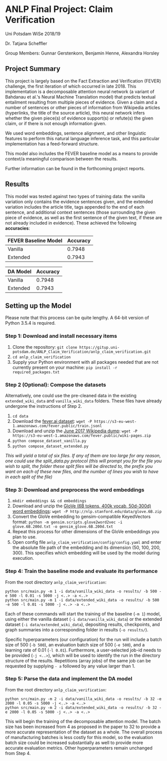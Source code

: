# ANLP Final Project: Claim Verification

Uni Potsdam WiSe 2018/19

Dr. Tatjana Scheffler

Group Members:
Gunnar Gerstenkorn, Benjamin Henne, Alexandra Horsley

## Project Summary
This project is largely based on the Fact Extraction and Verification (FEVER) challenge, the first iteration of which occurred in late 2018. This implementation is a decomposable attention neural network (a variant of Bahdanau et al.'s Neural Machine Translation model) that predicts textual entailment resulting from multiple pieces of evidence. Given a claim and a number of sentences or other pieces of information from Wikipedia articles (hyperlinks, the title of the source article), this neural network infers whether the given piece(s) of evidence support(s) or refute(s) the given claim, or if there is not enough information given.

We used word embeddings, sentence alignment, and other linguistic features to perform this natural language inference task, and this particular implementation has a feed-forward structure.

This model also includes the FEVER baseline model as a means to provide context/a meaningful comparison between the results.

Further information can be found in the forthcoming project reports.

## Results
This model was tested against two types of training data: the vanilla variation only contains the evidence sentences given, and the extended variation includes the article title, tags appended to the end of each sentence, and additional context sentences (those surrounding the given piece of evidence, as well as the first sentence of the given text, if these are not already included in evidence). These achieved the following **accuracies**:

| FEVER Baseline Model | Accuracy |
|----------------------|----------|
| Vanilla              | 0.7948   |
| Extended             | 0.7943   |

| DA Model | Accuracy |
|----------|----------|
| Vanilla  | 0.7948   |
| Extended | 0.7943   |


## Setting up the Model
Please note that this process can be quite lengthy. A 64-bit version of Python 3.5.4 is required.

### Step 1: Download and install necessary items
1. Clone the repository: `git clone https://gitup.uni-potsdam.de/ANLP_Claim_Verification/anlp_claim_verification.git`
2. `cd anlp_claim_verification`
3. Supply your Python environment with all packages needed that are not currently present on your machine: `pip install -r required_packages.txt`

### Step 2 (Optional): Compose the datasets
Alternatively, one could use the pre-cleaned data in the existing `extended_wiki_data` and `vanilla_wiki_data` folders. These files have already undergone the instructions of Step 2.
1. `cd data`
2. Download the [fever.ai dataset](https://s3-eu-west-1.amazonaws.com/fever.public/train.jsonl): `wget -P https://s3-eu-west-1.amazonaws.com/fever.public/train.jsonl`
3. Download and unzip the [June 2017 Wikipedia dump](https://s3-eu-west-1.amazonaws.com/fever.public/wiki-pages.zip): `wget -P https://s3-eu-west-1.amazonaws.com/fever.public/wiki-pages.zip`
3. `python compose_dataset_vanilla.py`
4. `python compose_dataset_extended.py`

*This will yield a total of six files. If any of them are too large for any reason, one could use the split_data.py protocol (this will prompt you for the file you wish to split, the folder these split files will be directed to, the prefix you want on each of these new files, and the number of lines you wish to have in each split of the file)*

### Step 3: Download and preprocess the word embeddings
1. `mkdir embeddings && cd embeddings`
2. Download and unzip the [GloVe (6B tokens, 400k vocab, 50d-300d) word embeddings](http://nlp.stanford.edu/data/glove.6B.zip): `wget -P http://nlp.stanford.edu/data/glove.6B.zip`
3. Convert the GloVe embedding to gensim-compatible KeyedVectors format: `python -m gensim.scripts.glove2word2vec -i glove.6B.200d.txt -o gensim_glove.6B.200d.txt`
4. Repeat this process for other dimensions of the GloVe embeddings you plan to use.
5. Open config file `anlp_claim_verification/config/config.yaml` and enter the absolute file path of the embedding and its dimension (50, 100, 200, 300). This specifies which embedding will be used by the model during execution.

### Step 4: Train the baseline mode and evaluate its performance
From the root directory `anlp_claim_verification`:
```
python src/main.py -m 1 -i data/vanilla_wiki_data -o results/ -b 500 -e 500 -l 0.01 -s 5000 -j <..> -a <..>
python src/main.py -m 1 -i data/extended_wiki_data -o results/ -b 500 -e 500 -l 0.01 -s 5000 -j <..> -a <..>
```
Each of these commands will start the training of the baseline (`-m 1`) model, using either the vanilla dataset (`-i data/vanilla_wiki_data`) or the extended dataset (`-i data/extended_wiki_data`), depositing results, checkpoints, and graph summaries into a corresponding folder in results (`-o results/`). 

Specific hyperparameters (our configuration) for the run will include a batch size of 500 (`-b 500`), an evaluation batch size of 500 (`-e 500`), and a learning rate of 0.01 (`-l 0.01`). Furthermore, a user-selected job-id needs to be provided (`-j <..>`), which will be used to identify the run in the directory structure of the results. Repetitions (array jobs) of the same job can be requested by supplying `- a` followed by any value larger than 1.

### Step 5: Parse the data and implement the DA model
From the root directory `anlp_claim_verification`:
```
python src/main.py -m 2 -i data/vanilla_wiki_data -o results/ -b 32 -e 2000 -l 0.05 -s 5000 -j <..> -a <..>
python src/main.py -m 2 -i data/extended_wiki_data -o results/ -b 32 -e 2000 -l 0.05 -s 5000 -j <..> -a <..>
```
This will begin the training of the decomposable attention model. The batch size has been increased from 4 as proposed in the paper to 32 to provide a more accurate representation of the dataset as a whole. The overall process of manufacturing batches is less costly for this model, so the evaluation batch size could be increased substantially as well to provide more accurate evaluation metrics. Other hyperparameters remain unchanged from Step 4.
